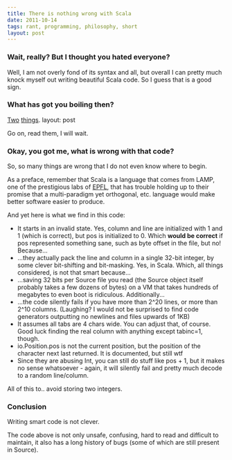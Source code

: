 ```yaml
---
title: There is nothing wrong with Scala
date: 2011-10-14
tags: rant, programming, philosophy, short
layout: post
---
```


### Wait, really? But I thought you hated everyone?

Well, I am not overly fond of its syntax and all, but overall I can
pretty much knock myself out writing beautiful Scala code. So I guess
that is a good sign.

### What has got you boiling then?

[Two](https://lampsvn.epfl.ch/trac/scala/browser/scala/tags/R_2_9_1_final/src//library/scala/io/Source.scala#L244) [things](https://lampsvn.epfl.ch/trac/scala/browser/scala/tags/R_2_9_1_final/src//library/scala/io/Position.scala#L1).
layout: post

Go on, read them, I will wait.

### Okay, you got me, what is wrong with that code?

So, so many things are wrong that I do not even know where to begin.

As a preface, remember that Scala is a language that comes from LAMP,
one of the prestigious labs of [EPFL](http://epfl.ch/), that has trouble
holding up to their promise that a multi-paradigm yet orthogonal, etc.
language would make better software easier to produce.

And yet here is what we find in this code:

  * It starts in an invalid state. Yes, column and line are initialized
  with 1 and 1 (which is correct), but pos is initialized to 0. Which
  **would be correct** if pos represented something sane, such as byte
  offset in the file, but no! Because...
  * ...they actually pack the line and column in a single 32-bit integer,
  by some clever bit-shifting and bit-masking. Yes, in Scala. Which, all
  things considered, is not that smart because...
  * ...saving 32 bits per Source file you read (the Source object itself
  probably takes a few dozens of bytes) on a VM that takes hundreds of
  megabytes to even boot is ridiculous. Additionally...
  * ...the code silently fails if you have more than 2^20 lines, or more
  than 2^10 columns. (Laughing? I would not be surprised to find code
  generators outputting no newlines and files upwards of 1KB)
  * It assumes all tabs are 4 chars wide. You can adjust that, of course.
  Good luck finding the real column with anything except tabinc=1, though.
  * io.Position.pos is not the current position, but the position of the
  character next last returned. It is documented, but still wtf
  * Since they are abusing Int, you can still do stuff like pos + 1, but
  it makes no sense whatsoever - again, it will silently fail and pretty
  much decode to a random line/column.

All of this to.. avoid storing two integers.

### Conclusion

Writing smart code is not clever.

The code above is not only unsafe, confusing, hard to read and difficult
to maintain, it also has a long history of bugs (some of which are still
present in Source).
